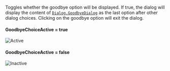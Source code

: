 Toggles whether the goodbye option will be displayed. If true, the dialog
will display the content of [`Dialog.GoodbyeDialog`](https://create.roblox.com/docs/reference/engine/classes/Dialog#GoodbyeDialog) as the last
option after other dialog choices. Clicking on the goodbye option will
exit the dialog.
#### GoodbyeChoiceActive = true

![Active](https://prod.docsiteassets.roblox.com/assets/legacy/GoodbyeChoiceActive.png)
#### GoodbyeChoiceActive = false

![Inactive](https://prod.docsiteassets.roblox.com/assets/legacy/GoodbyeChoiceInactive.png)